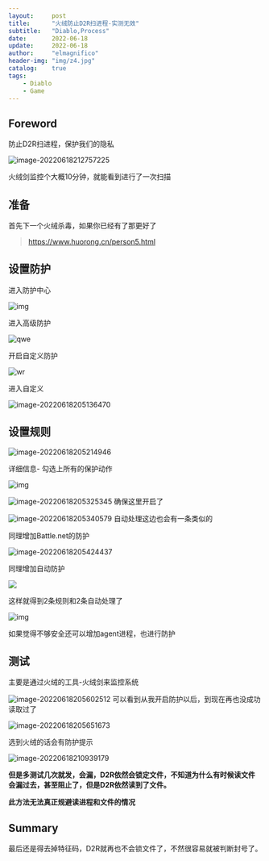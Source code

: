 ```yaml
---
layout:     post
title:      "火绒防止D2R扫进程-实测无效"
subtitle:   "Diablo,Process"
date:       2022-06-18
update:     2022-06-18
author:     "elmagnifico"
header-img: "img/z4.jpg"
catalog:    true
tags:
    - Diablo
    - Game
---
```


## Foreword

防止D2R扫进程，保护我们的隐私

![image-20220618212757225](http://img.elmagnifico.tech:9514/static/upload/elmagnifico/202206182127288.png)

火绒剑监控个大概10分钟，就能看到进行了一次扫描



## 准备

首先下一个火绒杀毒，如果你已经有了那更好了

> https://www.huorong.cn/person5.html



## 设置防护

进入防护中心

![img](http://img.elmagnifico.tech:9514/static/upload/elmagnifico/202206182050777.png)

进入高级防护

![qwe](http://img.elmagnifico.tech:9514/static/upload/elmagnifico/202206182050559.png)

开启自定义防护

![wr](http://img.elmagnifico.tech:9514/static/upload/elmagnifico/202206182051984.png)

进入自定义

![image-20220618205136470](http://img.elmagnifico.tech:9514/static/upload/elmagnifico/202206182051519.png)

## 设置规则

![image-20220618205214946](http://img.elmagnifico.tech:9514/static/upload/elmagnifico/202206182052991.png)

详细信息- 勾选上所有的保护动作

![img](http://img.elmagnifico.tech:9514/static/upload/elmagnifico/202206182052581.png)

![image-20220618205325345](http://img.elmagnifico.tech:9514/static/upload/elmagnifico/202206182053401.png)
确保这里开启了

![image-20220618205340579](http://img.elmagnifico.tech:9514/static/upload/elmagnifico/202206182053636.png)
自动处理这边也会有一条类似的



同理增加Battle.net的防护

![image-20220618205424437](http://img.elmagnifico.tech:9514/static/upload/elmagnifico/202206182054320.png)

同理增加自动防护

![](http://img.elmagnifico.tech:9514/static/upload/elmagnifico/202206182054320.png)



这样就得到2条规则和2条自动处理了

![img](http://img.elmagnifico.tech:9514/static/upload/elmagnifico/202206182054845.png)

如果觉得不够安全还可以增加agent进程，也进行防护



## 测试

主要是通过火绒的工具-火绒剑来监控系统

![image-20220618205602512](http://img.elmagnifico.tech:9514/static/upload/elmagnifico/202206182056557.png)
可以看到从我开启防护以后，到现在再也没成功读取过了

![image-20220618205651673](http://img.elmagnifico.tech:9514/static/upload/elmagnifico/202206182056737.png)

选到火绒的话会有防护提示

![image-20220618210939179](http://img.elmagnifico.tech:9514/static/upload/elmagnifico/202206182109215.png)

**但是多测试几次就发，会漏，D2R依然会锁定文件，不知道为什么有时候读文件会漏过去，甚至阻止了，但是D2R依然读到了文件。**

**此方法无法真正规避读进程和文件的情况**



## Summary

最后还是得去掉特征码，D2R就再也不会锁文件了，不然很容易就被判断封号了。
